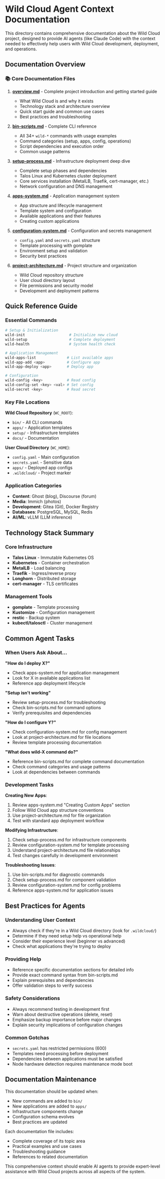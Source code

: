 # Wild Cloud Agent Context Documentation

This directory contains comprehensive documentation about the Wild Cloud project, designed to provide AI agents (like Claude Code) with the context needed to effectively help users with Wild Cloud development, deployment, and operations.

## Documentation Overview

### 📚 Core Documentation Files

1. **[overview.md](./overview.md)** - Complete project introduction and getting started guide
   - What Wild Cloud is and why it exists
   - Technology stack and architecture overview
   - Quick start guide and common use cases
   - Best practices and troubleshooting

2. **[bin-scripts.md](./bin-scripts.md)** - Complete CLI reference
   - All 34+ `wild-*` commands with usage examples
   - Command categories (setup, apps, config, operations)
   - Script dependencies and execution order
   - Common usage patterns

3. **[setup-process.md](./setup-process.md)** - Infrastructure deployment deep dive
   - Complete setup phases and dependencies
   - Talos Linux and Kubernetes cluster deployment
   - Core services installation (MetalLB, Traefik, cert-manager, etc.)
   - Network configuration and DNS management

4. **[apps-system.md](./apps-system.md)** - Application management system
   - App structure and lifecycle management
   - Template system and configuration
   - Available applications and their features
   - Creating custom applications

5. **[configuration-system.md](./configuration-system.md)** - Configuration and secrets management
   - `config.yaml` and `secrets.yaml` structure
   - Template processing with gomplate
   - Environment setup and validation
   - Security best practices

6. **[project-architecture.md](./project-architecture.md)** - Project structure and organization
   - Wild Cloud repository structure
   - User cloud directory layout
   - File permissions and security model
   - Development and deployment patterns

## Quick Reference Guide

### Essential Commands
```bash
# Setup & Initialization
wild-init                    # Initialize new cloud
wild-setup                   # Complete deployment
wild-health                  # System health check

# Application Management
wild-apps-list              # List available apps
wild-app-add <app>          # Configure app
wild-app-deploy <app>       # Deploy app

# Configuration
wild-config <key>           # Read config
wild-config-set <key> <val> # Set config
wild-secret <key>           # Read secret
```

### Key File Locations

**Wild Cloud Repository** (`WC_ROOT`):
- `bin/` - All CLI commands
- `apps/` - Application templates
- `setup/` - Infrastructure templates
- `docs/` - Documentation

**User Cloud Directory** (`WC_HOME`):
- `config.yaml` - Main configuration
- `secrets.yaml` - Sensitive data
- `apps/` - Deployed app configs
- `.wildcloud/` - Project marker

### Application Categories

- **Content**: Ghost (blog), Discourse (forum)
- **Media**: Immich (photos)
- **Development**: Gitea (Git), Docker Registry
- **Databases**: PostgreSQL, MySQL, Redis
- **AI/ML**: vLLM (LLM inference)

## Technology Stack Summary

### Core Infrastructure
- **Talos Linux** - Immutable Kubernetes OS
- **Kubernetes** - Container orchestration
- **MetalLB** - Load balancing
- **Traefik** - Ingress/reverse proxy
- **Longhorn** - Distributed storage
- **cert-manager** - TLS certificates

### Management Tools
- **gomplate** - Template processing
- **Kustomize** - Configuration management
- **restic** - Backup system
- **kubectl/talosctl** - Cluster management

## Common Agent Tasks

### When Users Ask About...

**"How do I deploy X?"**
- Check apps-system.md for application management
- Look for X in available applications list
- Reference app deployment lifecycle

**"Setup isn't working"**
- Review setup-process.md for troubleshooting
- Check bin-scripts.md for command options
- Verify prerequisites and dependencies

**"How do I configure Y?"**
- Check configuration-system.md for config management
- Look at project-architecture.md for file locations
- Review template processing documentation

**"What does wild-X command do?"**
- Reference bin-scripts.md for complete command documentation
- Check command categories and usage patterns
- Look at dependencies between commands

### Development Tasks

**Creating New Apps**:
1. Review apps-system.md "Creating Custom Apps" section
2. Follow Wild Cloud app structure conventions
3. Use project-architecture.md for file organization
4. Test with standard app deployment workflow

**Modifying Infrastructure**:
1. Check setup-process.md for infrastructure components
2. Review configuration-system.md for template processing
3. Understand project-architecture.md file relationships
4. Test changes carefully in development environment

**Troubleshooting Issues**:
1. Use bin-scripts.md for diagnostic commands
2. Check setup-process.md for component validation
3. Review configuration-system.md for config problems
4. Reference apps-system.md for application issues

## Best Practices for Agents

### Understanding User Context
- Always check if they're in a Wild Cloud directory (look for `.wildcloud/`)
- Determine if they need setup help vs operational help
- Consider their experience level (beginner vs advanced)
- Check what applications they're trying to deploy

### Providing Help
- Reference specific documentation sections for detailed info
- Provide exact command syntax from bin-scripts.md
- Explain prerequisites and dependencies
- Offer validation steps to verify success

### Safety Considerations
- Always recommend testing in development first
- Warn about destructive operations (delete, reset)
- Emphasize backup importance before major changes
- Explain security implications of configuration changes

### Common Gotchas
- `secrets.yaml` has restricted permissions (600)
- Templates need processing before deployment
- Dependencies between applications must be satisfied
- Node hardware detection requires maintenance mode boot

## Documentation Maintenance

This documentation should be updated when:
- New commands are added to `bin/`
- New applications are added to `apps/`
- Infrastructure components change
- Configuration schema evolves
- Best practices are updated

Each documentation file includes:
- Complete coverage of its topic area
- Practical examples and use cases
- Troubleshooting guidance
- References to related documentation

This comprehensive context should enable AI agents to provide expert-level assistance with Wild Cloud projects across all aspects of the system.